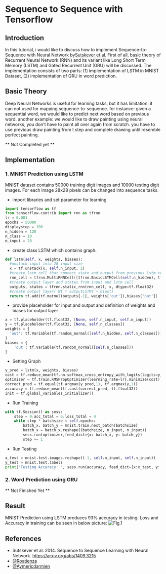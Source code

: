 # Sequence to Sequence with Tensorflow #

## Introduction ##
In this tutorial, i would like to discuss how to implement Sequence-to-Sequence with Neural Network by[Sutskever et al](https://arxiv.org/abs/1409.3215). First of all, basic theory of Recurrent Neural Network (RNN) and its variant like Long Short Term Memory (LSTM) and Gated Recurrent Unit (GRU) will be discussed. The implementation consists of two parts: (1) implementation of LSTM in MNIST Dataset, (2) implementation of GRU in word prediction.

## Basic Theory ##
Deep Neural Networks is useful for learning tasks, but it has limitation: it can not used for mapping sequence-to-sequence. for instance: given a sequential word, we would like to predict next word based on previous word. another example: we would like to draw painting using neural networks, you don't have to paint all over again from scratch. you have to use previous draw painting from t step and complete drawing until resemble perfect painting.

** Not Completed yet **

## Implementation ##
### 1. MNIST Prediction using LSTM ##
MNIST dataset contains 50000 training digit images and 10000 testing digit images. For each image 28x28 pixels can be changed into sequence tasks.
- import libraries and set parameter for learning
```python
import tensorflow as tf
from tensorflow.contrib import rnn as tfrnn
lr = 0.001
epochs = 50000
displaystep = 100
n_hidden = 128
n_class = 10
n_input = 28
```
- create class LSTM which contains graph.
```python
def lstm(self, x, weights, biases):
  #unstack input into 28 input size
  x = tf.unstack(x, self.n_input, 1)  
  #create lstm cell that connect state and output from previous lstm cell(see.fig 1)
  rnn_cell = tfrnn.MultiRNNCell([tfrnn.BasicLSTMCell(self.n_hidden), tfrnn.BasicLSTMCell(self.n_hidden)]) 
  #create output layer and states from input and lstm cell
  outputs, states = tfrnn.static_rnn(rnn_cell, x, dtype=tf.float32)
  #create output layer( Wt * outputLSTMt + biast)
  return tf.add(tf.matmul(outputs[-1], weights['out']),biases['out'])

```
- provide placeholder for input and output and definition of weights and biases for output layer
```python
x = tf.placeholder(tf.float32, [None, self.n_input, self.n_input])
y = tf.placeholder(tf.float32, [None, self.n_classes])
weights = {
  'out': tf.Variable(tf.random_normal([self.n_hidden, self.n_classes]))
}
biases = {
	'out': tf.Variable(tf.random_normal([self.n_classes]))
}
```
- Setting Graph
```python
y_pred = lstm(x, weights, biases)
cost = tf.reduce_mean(tf.nn.softmax_cross_entropy_with_logits(logits=y_pred, labels=y))
optimizer = tf.train.RMSPropOptimizer(learning_rate=lr).minimize(cost)
correct_pred = tf.equal(tf.argmax(y_pred,1), tf.argmax(y,1)) 
accuracy = tf.reduce_mean(tf.cast(correct_pred, tf.float32))
init = tf.global_variables_initializer()
```
- Run Training
```python
with tf.Session() as sess:
	step = 0;acc_total = 0;loss_total = 0
	while step * batchsize < self.epochs:
		batch_x, batch_y = mnist.train.next_batch(batchsize)
		batch_x = batch_x.reshape((batchsize, n_input, n_input))
		sess.run(optimizer,feed_dict={x: batch_x, y: batch_y})
		step += 1
```
- Run Testing
```python
x_test = mnist.test.images.reshape((-1, self.n_input, self.n_input))
y_test = mnist.test.labels
print("Testing Accuracy: ", sess.run(accuracy, feed_dict={x:x_test, y: y_test}))
```

### 2. Word Prediction using GRU ###
** Not Finished Yet **

## Result ##
MNIST Prediction using LSTM produces 93% accuracy in testing. Loss and Accuracy in training can be seen in below picture:
![Fig.1](https://raw.github.com/tavgreen/sequence-to-sequence/master/file/lstm1.png?raw=true "result")

## References ##
- Sutskever et al. 2014. Sequence to Sequence Learning with Neural Network. https://arxiv.org/abs/1409.3215 
- [@Roatienza](https://github.com/roatienza/Deep-Learning-Experiments/blob/master/Experiments/Tensorflow/RNN/rnn_words.py)
- [@Aymericdarmien](https://github.com/aymericdamien/TensorFlow-Examples/blob/master/examples/3_NeuralNetworks/recurrent_network.py)

